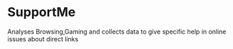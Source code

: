 # SupportMe
 Analyses Browsing,Gaming and collects data to give specific help in online issues about direct links
